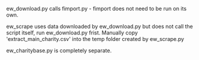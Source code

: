 ew_download.py calls fimport.py - fimport does not need to be run on its own.

ew_scrape uses data downloaded by ew_download.py but does not call the script itself, run ew_download.py frist. Manually copy 'extract_main_charity.csv' into the temp folder created by ew_scrape.py

ew_charitybase.py is completely separate.